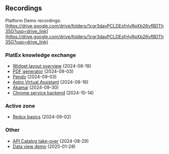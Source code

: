 ## Recordings

Platform Demo recordings: [https://drive.google.com/drive/folders/1cgr3davPCLDEsfnlyRpXb26vfBDTh35G?usp=drive_link](https://drive.google.com/drive/folders/1cgr3davPCLDEsfnlyRpXb26vfBDTh35G?usp=drive_link)

### PlatEx knowledge exchange

- [Widget layout overview](https://drive.google.com/file/d/1VkB-OXS8WR2LQg7HaUPHG7S5SBajV3IX/view?usp=sharing) (2024-08-19)
- [PDF generator](https://drive.google.com/file/d/1qRdqQ8eYxlb9C0cc7ZGDL9dBn5CMgimR/view?usp=sharing) (2024-09-03)
- [Pendo](https://drive.google.com/file/d/1qRdqQ8eYxlb9C0cc7ZGDL9dBn5CMgimR/view?usp=sharing&t=1204) (2024-09-03)
- [Astro Virtual Assistant](https://drive.google.com/file/d/11BOWOZK0pQZ5mSpM4bKFvIrWHZ5dYpkS/view?usp=sharing) (2024-09-16)
- [Akamai](https://drive.google.com/file/d/1v1C49LBJIYJqUHyGeLfSBjNDpLZcQaki/view?usp=sharing) (2024-09-30)
- [Chrome service backend](https://drive.google.com/file/d/1yWpi_Mdnfl17FhtKpDbsiIEZH_e4tDtB/view) (2024-10-14)

### Active zone
- [Redux basics](https://drive.google.com/file/d/1sGpqZUILFsJiyvio7GePrHUSrKGpGcra/view?usp=sharing) (2024-09-02)

### Other
- [API Catalog take-over](https://drive.google.com/file/d/1-VZQIuJWDuD_7icuvDUS_0VmaC8cR-s_/view?usp=sharing) (2024-08-29)
- [Data view demo](https://drive.google.com/file/d/1nfzMRkdUHX2EeKfzJOgVy-uWrWMQB00m/view?usp=sharing) (2025-01-28)

